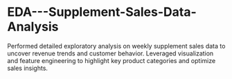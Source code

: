 # EDA---Supplement-Sales-Data-Analysis
Performed detailed exploratory analysis on weekly supplement sales data to uncover revenue trends and customer behavior. Leveraged visualization and feature engineering to highlight key product categories and optimize sales insights.
